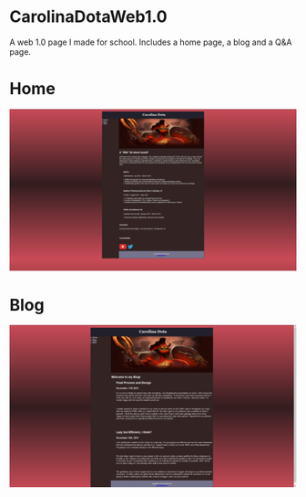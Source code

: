 # CarolinaDotaWeb1.0
A web 1.0 page I made for school. Includes a home page, a blog and a Q&A page.

# Home
![](Images/Home.png)

# Blog
![](Images/Blog.png)
